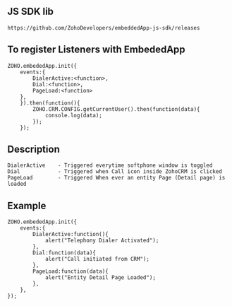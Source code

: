 JS SDK lib
---
	https://github.com/ZohoDevelopers/embeddedApp-js-sdk/releases
To register Listeners with EmbededApp
--
	ZOHO.embededApp.init({
		events:{
			DialerActive:<function>,
			Dial:<function>,
			PageLoad:<function>
		},
		}).then(function(){
			ZOHO.CRM.CONFIG.getCurrentUser().then(function(data){
				console.log(data);
			});
		});
Description
--
	DialerActive 	- Triggered everytime softphone window is toggled
	Dial 			- Triggered when Call icon inside ZohoCRM is clicked
	PageLoad 		- Triggered When ever an entity Page (Detail page) is loaded

Example
--
	ZOHO.embededApp.init({
		events:{
			DialerActive:function(){
				alert("Telephony Dialer Activated");
			},
			Dial:function(data){
				alert("Call initiated from CRM");
			},
			PageLoad:function(data){
				alert("Entity Detail Page Loaded");
			},
		},
	});